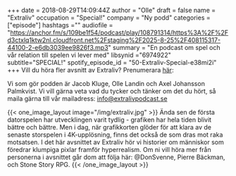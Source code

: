 +++
date = 2018-08-29T14:09:44Z
author = "Olle"
draft = false
name = "Extraliv"
occupation = "Special!"
company = "Ny podd"
categories = ["episode"]
hashtags =""
audiofile = "https://anchor.fm/s/109be1f54/podcast/play/108791314/https%3A%2F%2Fd3ctxlq1ktw2nl.cloudfront.net%2Fstaging%2F2025-8-25%2F408115317-44100-2-e6db3039ee9826f3.mp3"
summary = "En podcast om spel och vår relation till spelen vi lever med"
libsynid ="6974922"
subtitle="SPECIAL!"
spotify_episode_id = "50-Extraliv-Special-e38mi2i"
+++
Vill du höra fler avsnitt av Extraliv? Prenumerara [här](https://www.spreaker.com/user/10738545/extraliv-1-spelkyrkogarden):

Vi som gör podden är Jacob Kluge, Olle Landin och Axel Johansson Palmkvist. Vi vill gärna veta vad du tycker och tänker om det du hört, så maila gärna till vår mailadress: info@extralivpodcast.se

{{< one_image_layout image="/img/extraliv.jpg" >}}
Ända sen de första datorspelen har utvecklingen varit tydlig - grafiken har hela tiden blivit bättre och bättre. Men i dag, när grafikkorten glöder för att klara av de senaste storspelen i 4K-upplösning, finns det också de som dras mot raka motsatsen. I det här avsnittet av Extraliv hör vi historier om människor som föredrar klumpiga pixlar framför hyperrealism.
Om ni vill höra mer från personerna i avsnittet går dom att följa här: @DonSvenne, Pierre Bäckman, och Stone Story RPG.
{{< /one_image_layout >}}
